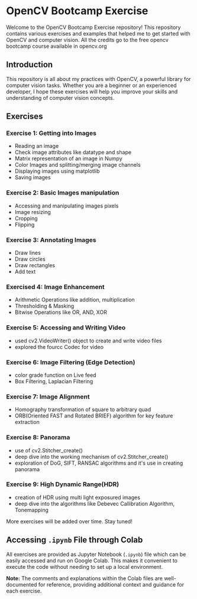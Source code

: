 # OpenCV Bootcamp Exercise

Welcome to the OpenCV Bootcamp Exercise repository! This repository contains various exercises and examples that helped me to get started with OpenCV and computer vision. All the credits go to the free opencv bootcamp course available in opencv.org

## Introduction

This repository is all about my practices with OpenCV, a powerful library for computer vision tasks. Whether you are a beginner or an experienced developer, I hope these exercises will help you improve your skills and understanding of computer vision concepts.

## Exercises

### Exercise 1: Getting into Images
- Reading an image
- Check image attributes like datatype and shape
- Matrix representation of an image in Numpy
- Color Images and splitting/merging image channels
- Displaying images using matplotlib
- Saving images

### Exercise 2: Basic Images manipulation
- Accessing and manipulating images pixels
- Image resizing
- Cropping
- Flipping

### Exercise 3: Annotating Images
   - Draw lines
   - Draw circles
   - Draw rectangles
   - Add text

### Exercised 4: Image Enhancement
  - Arithmetic Operations like addition, multiplication
  - Thresholding & Masking
  - Bitwise Operations like OR, AND, XOR

### Exercise 5: Accessing and Writing Video
   - used cv2.VideoWriter() object to create and write video files
  - explored the fourcc Codec for video

### Exercise 6: Image Filtering (Edge Detection)
   - color grade function on Live feed
   - Box Filtering, Laplacian Filtering

### Exercise 7: Image Alignment
   - Homography transformation of square to arbitrary quad
   - ORB(Oriented FAST and Rotated BRIEF) algorithm for key feature extraction

### Exercise 8: Panorama
   - use of cv2.Stitcher_create()
   - deep dive into the working mechanism of cv2.Stitcher_create()
   - exploration of DoG, SIFT, RANSAC algorithms and it's use in creating panorama

### Exercise 9: High Dynamic Range(HDR)
   - creation of HDR using multi light exposured images
   - deep dive into the algorithms like Debevec Callibration Algorithm, Tonemapping

More exercises will be added over time. Stay tuned!

## Accessing `.ipynb` File through Colab

All exercises are provided as Jupyter Notebook (`.ipynb`) file which can be easily accessed and run on Google Colab. This makes it convenient to execute the code without needing to set up a local environment.


**Note:** The comments and explanations within the Colab files are well-documented for reference, providing additional context and guidance for each exercise.
